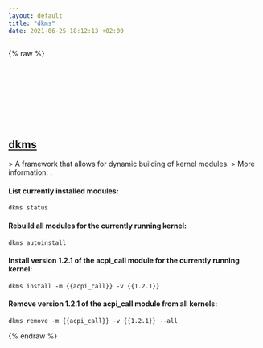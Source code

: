 ```yaml
---
layout: default
title: "dkms"
date: 2021-06-25 18:12:13 +02:00
---
```

{% raw %}
<h2 id="dkms">
  <a href="/en/linux/dkms.html">dkms</a> <a href="#dkms"><svg class="icon">
    <use href="/assets/images/unicode_sprite.svg#link" />
  </svg></a>
</h2>
> A framework that allows for dynamic building of kernel modules.
> More information: <https://github.com/dell/dkms>.

#### List currently installed modules:
```shell
dkms status
```
#### Rebuild all modules for the currently running kernel:
```shell
dkms autoinstall
```
#### Install version 1.2.1 of the acpi_call module for the currently running kernel:
```shell
dkms install -m {{acpi_call}} -v {{1.2.1}}
```
#### Remove version 1.2.1 of the acpi_call module from all kernels:
```shell
dkms remove -m {{acpi_call}} -v {{1.2.1}} --all
```
{% endraw %}